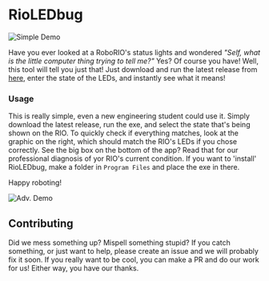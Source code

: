 # RioLEDbug

![Simple Demo](https://raw.githubusercontent.com/AlphaKnights/RioLEDbug/master/Media/Simple_Demo.gif "Short Demo Gif")

Have you ever looked at a RoboRIO's status lights and wondered _"Self, what is the little computer thing trying to tell me?"_ Yes? Of course you have! 
Well, this tool will tell you just that! Just download and run the latest release from [here](https://github.com/AlphaKnights/RioLEDbug/releases), enter the state of the LEDs, and instantly see what it means!

### Usage

This is really simple, even a new engineering student could use it. Simply download the latest release, run the exe, and select the state that's being shown on the RIO. 
To quickly check if everything matches, look at the graphic on the right, which should match the RIO's LEDs if you chose correctly.
See the big box on the bottom of the app? Read that for our professional diagnosis of yor RIO's current condition. 
If you want to 'install' RioLEDbug, make a folder in `Program Files` and place the exe in there.

Happy roboting!

![Adv. Demo](https://raw.githubusercontent.com/AlphaKnights/RioLEDbug/master/Media/Live_Demo.gif "Live Demo Gif")


## Contributing

Did we mess something up? Mispell something stupid? If you catch something, or just want to help, please create an issue and we will probably fix it soon. 
If you really want to be cool, you can make a PR and do our work for us! Either way, you have our thanks.